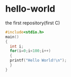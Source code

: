 
# hello-world
the first repository(first C)
```c
#include<stdio.h>
main()
{
  int i;
  for(i=0;i<100;i++)
  {
  printf("Hello World!\n");
  }
}
```
